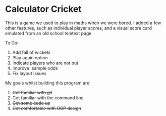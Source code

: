 # Calculator Cricket

This is a game we used to play in maths when we were bored. I added a few other features, such as individual player scores, and a visual score card emulated from an old school teletext page.

To Do:
1. Add fall of wickets
2. Play again option
3. Indicate players who are not out
4. Improve .sample odds
5. Fix layout issues

My goals whilst building this program are:
1. <del>Get familiar with git</del>
2. <del>Get familiar with the command line</del>
3. <del>Get some code up</del>
4. <del>Get comfortable with OOP design</del>
